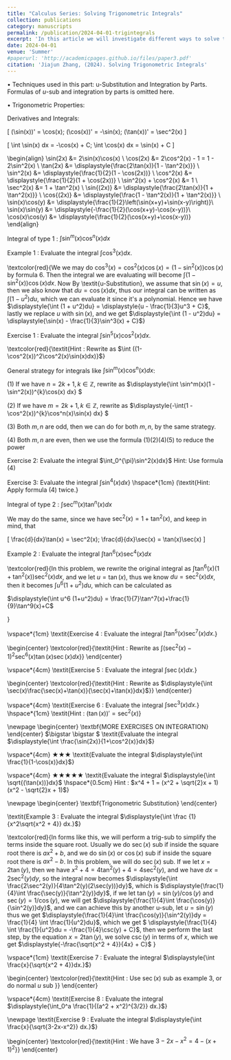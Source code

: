 ```yaml
---
title: "Calculus Series: Solving Trigonometric Integrals"
collection: publications
category: manuscripts
permalink: /publication/2024-04-01-trigintegrals
excerpt: 'In this article we will investigate different ways to solve trigonometric integrals'
date: 2024-04-01
venue: 'Summer'
#paperurl: 'http://academicpages.github.io/files/paper3.pdf'
citation: 'Jiajun Zhang, (2024). Solving Trigonometric Integrals'
---
```


$\bullet$ Techniques used in this part: u-Substitution and Integration by Parts. Formulas of $u$-sub and integration by parts is omitted here.


$\bullet$ Trigonometric Properties:

Derivatives and Integrals:

\[ (\sin(x))' = \cos(x); (\cos(x))' = -\sin(x); (\tan(x))' = \sec^2(x) \]

\[ \int \sin(x) dx = -\cos(x) + C; \int \cos(x) dx = \sin(x) + C \]


\begin{align}
\sin(2x) &= 2\sin(x)\cos(x) \\
\cos(2x) &= 2\cos^2(x) - 1 = 1 - 2\sin^2(x) \\
\tan(2x) &= \displaystyle{\frac{2\tan(x)}{1 - \tan^2(x)}} \\
\sin^2(x) &= \displaystyle{\frac{1}{2}(1 - \cos(2x))} \\
\cos^2(x) &= \displaystyle{\frac{1}{2}(1 + \cos(2x))} \\
\sin^2(x) + \cos^2(x) &= 1 \\
\sec^2(x) &= 1 + \tan^2(x) \\
\sin{(2x)} &= \displaystyle{\frac{2\tan(x)}{1 + \tan^2(x)}} \\
\cos{(2x)} &= \displaystyle{\frac{1 - \tan^2(x)}{1 + \tan^2(x)}} \\
\sin(x)\cos(y) &= \displaystyle{\frac{1}{2}\left(\sin(x+y)+\sin(x-y)\right)}\\
\sin(x)\sin(y) &= \displaystyle{-\frac{1}{2}(\cos(x+y)-\cos(x-y))}\\
\cos(x)\cos(y) &= \displaystyle{\frac{1}{2}(\cos(x+y)+\cos(x-y))}
\end{align}


Integral of type 1 : $\int \sin^m(x)\cos^n(x) dx$

Example 1 : Evaluate the integral $\displaystyle{\int \cos^3(x) dx.}$

\textcolor{red}{We we may do
$\cos^3(x) = \cos^2(x) \cos(x) = (1-\sin^2(x))\cos(x)$ by formula 6. Then the integral we 
are evaluating will become $\displaystyle{\int (1 - \sin^2(x))\cos(x)dx}$. Now By
\textit{u-Substitution}, we assume that $\sin(x) = u$, then we also know that 
$du = \cos(x)dx$, thus our integral can be written as 
$\displaystyle{\int (1 - u^2)du}$, which we can evaluate it since it's a
polynomial. Hence we have $\displaystyle{\int (1 + u^2)du} = 
\displaystyle{u - \frac{1}{3}u^3 + C}$, lastly we replace $u$ with 
$\sin(x)$, and we get $\displaystyle{\int (1 - u^2)du} = 
\displaystyle{\sin(x) - \frac{1}{3}\sin^3(x) + C}$}



Exercise 1 : Evaluate the integral $\int \sin^5(x)\cos^2(x) dx.$


\textcolor{red}{\textit{Hint : Rewrite as 
$\int ((1-\cos^2(x))^2\cos^2(x)\sin(x)dx)}$}


General strategy for integrals like $\displaystyle{\int \sin^m(x) \cos^n(x)dx}$:

(1) If we have $n = 2k + 1, k \in \mathbb{Z}$, rewrite as
$\displaystyle{\int \sin^m(x)(1 - \sin^2(x))^{k}\cos(x) dx} $


(2) If we have $m = 2k + 1, k \in \mathbb{Z}$, rewrite as
$\displaystyle{-\int(1 - \cos^2(x))^{k}\cos^n(x)\sin(x) dx} $


(3) Both $m,n$ are odd, then we can do for both $m,n$, by the same strategy.


(4) Both $m,n$ are even, then we use the formula (1)(2)(4)(5) to reduce the power




Exercise 2: Evaluate the integral $\int_0^{\pi}\sin^2(x)dx}$
Hint: Use formula (4)

Exercise 3: Evaluate the integral $\displaystyle{\int \sin^4(x)dx}$}
\hspace*{1cm} (\textit{Hint: Apply formula (4) twice.}


Integral of type 2 : $\displaystyle{\int \sec^m(x)\tan^n(x) dx}$

We may do the same, since we have $\sec^2(x) = 1 + \tan^2(x)$, and keep in mind, that 

\[
\frac{d}{dx}\tan(x) = \sec^2(x); \frac{d}{dx}\sec(x) = \tan(x)\sec(x)
\]


Example 2 : Evaluate the integral $\displaystyle{\int \tan^6(x)\sec^4(x)dx}$

\textcolor{red}{In this problem, we rewrite the original integral as 
$\displaystyle{\int \tan^6(x) (1 + \tan^2(x))\sec^2 (x)dx}$, and we let $u = \tan(x)$,
thus we know $du = \sec^2(x)dx$, then it becomes $\displaystyle{\int u^6
(1+u^2)du}$, which can be calculated as 

$\displaystyle{\int u^6
(1+u^2)du} = \frac{1}{7}\tan^7(x)+\frac{1}{9}\tan^9(x)+C$

}

\vspace*{1cm}
\textit{Exercise 4 : Evaluate the integral $\displaystyle{\int \tan^5(x)\sec^7(x) dx.}$}

\begin{center}
\textcolor{red}{\textit{Hint : Rewrite as 
$\displaystyle{\int (\sec^2(x) - 1)^2 \sec^6(x) \tan(x)\sec(x)dx}$}}
\end{center}


\vspace*{4cm}
\textit{Exercise 5 : Evaluate the integral $\displaystyle{\int \sec(x) dx.}$}

\begin{center}
\textcolor{red}{\textit{Hint : Rewrite as 
$\displaystyle{\int \sec(x)\frac{\sec(x)+\tan(x)}{\sec(x)+\tan(x)}dx}$}}
\end{center}

\vspace*{4cm}
\textit{Exercise 6 : Evaluate the integral $\displaystyle{\int \sec^3(x) dx.}$}
\hspace*{1cm} \textit{Hint : $(\tan(x))' = \sec^2(x)$}



\newpage
\begin{center}
\textbf{MORE EXERCISES ON INTEGRATION}
\end{center}
$\bigstar \bigstar $ \textit{Evaluate the integral $\displaystyle{\int \frac{\sin(2x)}{1+\cos^2(x)}dx}$}

\vspace*{4cm}
$\bigstar \bigstar \bigstar$ \textit{Evaluate the integral $\displaystyle{\int \frac{1}{1-\cos(x)}dx}$}

\vspace*{4cm}
$\bigstar \bigstar \bigstar \bigstar \bigstar$ \textit{Evaluate the integral $\displaystyle{\int \sqrt{(\tan(x))}dx}$
\hspace*{0.5cm} Hint : $x^4 + 1 = (x^2 + \sqrt{2}x + 1)
(x^2 - \sqrt{2}x + 1)$}


\newpage
\begin{center}
\textbf{Trigonometric Substitution}
\end{center}

\textit{Example 3 : Evaluate the integral $\displaystyle{\int \frac
{1}{x^2\sqrt{x^2 + 4}} dx.}$}

\textcolor{red}{In forms like this, we will perform a trig-sub to simplify the 
terms inside the square root. Usually we do $\sec(x)$ sub if inside the square 
root there is $ax^2 + b$, and we do $\sin(x)$ or $\cos(x)$ sub if inside the 
square root there is $ax^2 - b$. In this problem, we will do $\sec(x)$ sub.
If we let $x = 2\tan(y)$, then we have $x^2 + 4 = 4\tan^2(y) + 4 = 
4\sec^2(y)$, and we have $dx = 2\sec^2(y)dy$, so the integral now becomes
$\displaystyle{\int \frac{2\sec^2(y)}{4\tan^2(y)(2\sec(y))}dy}$, which is 
$\displaystyle{\frac{1}{4}\int \frac{\sec(y)}{\tan^2(y)}dy}$, if we let 
$\tan(y) = \sin(y) / \cos(y)$ and $\sec(y) = 1 / \cos(y)$, we will get 
$\displaystyle{\frac{1}{4}\int \frac{\cos(y)}{\sin^2(y)}dy}$, and we can achieve this 
by another u-sub, let $u = \sin(y)$ thus we get 
$\displaystyle{\frac{1}{4}\int \frac{\cos(y)}{\sin^2(y)}dy = 
\frac{1}{4} \int \frac{1}{u^2}du}$, which we get 
$ 
\displaystyle{\frac{1}{4} \int \frac{1}{u^2}du = -\frac{1}{4}\csc(y) + C}$, then 
we perform the last step, by the equation $x = 2\tan(y)$, we solve 
$\csc(y)$ in terms of $x$, which we get $\displaystyle{-\frac{\sqrt{x^2 + 4}}{4x} + C}$
}

\vspace*{1cm}
\textit{Exercise 7 : Evaluate the integral $\displaystyle{\int \frac{x}{\sqrt{x^2 + 4}}dx.}$}

\begin{center}
\textcolor{red}{\textit{Hint : Use $\sec(x)$ sub as example 3, or do normal $u$ sub
}}
\end{center}

\vspace*{4cm}
\textit{Exercise 8 : Evaluate the integral $\displaystyle{\int_0^a \frac{1}{(a^2 + x^2)^{3/2}} dx.}$}


\newpage
\textit{Exercise 9 : Evaluate the integral $\displaystyle{\int \frac{x}{\sqrt{3-2x-x^2}} dx.}$}

\begin{center}
\textcolor{red}{\textit{Hint : We have 
$3-2x-x^2 = 4 - (x+1)^2$}}
\end{center}





